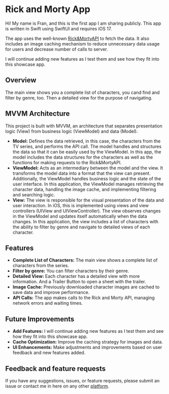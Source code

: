 # Rick and Morty App

Hi! My name is Fran, and this is the first app I am sharing publicly. This app is written in Swift using SwiftUI and requires iOS 17.

The app uses the well-known [Rick&MortyAPI](https://rickandmortyapi.com) to fetch the data. It also includes an image caching mechanism to reduce unnecessary data usage for users and decrease number of calls to server.

I will continue adding new features as I test them and see how they fit into this showcase app.



## Overview

The main view shows you a complete list of characters, you cand find and filter by genre, too. Then a detailed view for the purpose of navigating.



## MVVM Architecture

This project is built with MVVM, an architecture that separates presentation logic (View) from business logic (ViewModel) and data (Model). 

- **Model:** Defines the data retrieved, in this case, the characters from the TV series, and performs the API call. The model handles and structures the data so that it can be easily used by the ViewModel. In this app, the model includes the data structures for the characters as well as the functions for making requests to the Rick&MortyAPI.
- **ViewModel:** Acts as an intermediary between the model and the view. It transforms the model data into a format that the view can present. Additionally, the ViewModel handles business logic and the state of the user interface. In this application, the ViewModel manages retrieving the character data, handling the image cache, and implementing filtering and searching logic.
- **View:** The view is responsible for the visual presentation of the data and user interaction. In iOS, this is implemented using views and view controllers (UIView and UIViewController). The view observes changes in the ViewModel and updates itself automatically when the data changes. In this application, the view includes a list of characters with the ability to filter by genre and navigate to detailed views of each character.



## Features

- **Complete List of Characters:** The main view shows a complete list of characters from the series.
- **Filter by genre:** You can filter characters by their genre.
- **Detailed View:** Each character has a detailed view with more information. And a Trailer Button to open a sheet with the trailer.
- **Image Cache:** Previously downloaded character images are cached to save data and improve performance.
- **API Calls:** The app makes calls to the Rick and Morty API, managing network errors and waiting times.



## Future Improvements

- **Add Features:** I will continue adding new features as I test them and see how they fit into this showcase app.
- **Cache Optimization:** Improve the caching strategy for images and data.
- **UI Enhancements:** Make adjustments and improvements based on user feedback and new features added.



## Feedback and feature requests

If you have any suggestions, issues, or feature requests, please submit an issue or contact me in here on any other [platform](https://github.com/fran-6co#hi--im-fran-ochoa).
